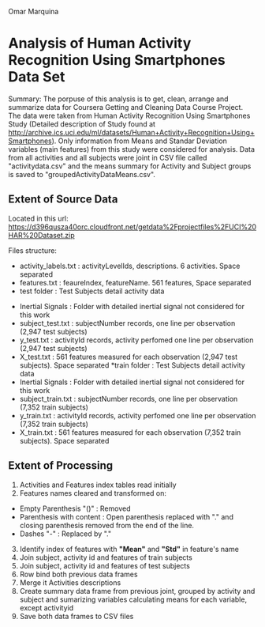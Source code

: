 Omar Marquina

# Analysis of Human Activity Recognition Using Smartphones Data Set

Summary: The porpuse of this analysis is to get, clean, arrange and summarize data for Coursera Getting and Cleaning Data Course Project. The data were taken from Human Activity Recognition Using Smartphones Study (Detailed description of Study found at http://archive.ics.uci.edu/ml/datasets/Human+Activity+Recognition+Using+Smartphones). Only information from Means and Standar Deviation variables (main features) from this study were considered for analysis. Data from all activities and all subjects were joint in CSV file called "activitydata.csv" and the means summary for Activity and Subject groups is saved to "groupedActivityDataMeans.csv".

## Extent of Source Data
Located in this url: https://d396qusza40orc.cloudfront.net/getdata%2Fprojectfiles%2FUCI%20HAR%20Dataset.zip

Files structure:
* activity_labels.txt : activityLevelIds, descriptions. 6 activities. Space separated
* features.txt : feaureIndex, featureName. 561 features, Space separated
* test folder : Test Subjects detail activity data
+ Inertial Signals : Folder with detailed inertial signal not considered for this work
+ subject_test.txt : subjectNumber records, one line per observation (2,947 test subjects)
+ y_test.txt : activityId records, activity perfomed one line per observation (2,947 test subjects)
+ X_test.txt : 561 features measured for each observation (2,947 test subjects). Space separated
*train folder : Test Subjects detail activity data
+ Inertial Signals : Folder with detailed inertial signal not considered for this work
+ subject_train.txt : subjectNumber records, one line per observation (7,352 train subjects)
+ y_train.txt : activityId records, activity perfomed one line per observation (7,352 train subjects)
+ X_train.txt : 561 features measured for each observation (7,352 train subjects). Space separated

## Extent of Processing         
1. Activities and Features index tables read initially
2. Features names cleared and transformed on:
+ Empty Parenthesis "()"   : Removed
+ Parenthesis with content : Open parenthesis replaced with "." and closing parenthesis removed from the end of the line. 
+ Dashes "-"               : Replaced by "."
3. Identify index of features with **"Mean"** and **"Std"** in feature's name
4. Join subject, activity id and features of train subjects
5. Join subject, activity id and features of test subjects
6. Row bind both previous data frames
7. Merge it Activities descriptions
8. Create summary data frame from previous joint, grouped by activity and subject and sumarizing variables calculating means for each variable, except activityid
9. Save both data frames to CSV files
 
 